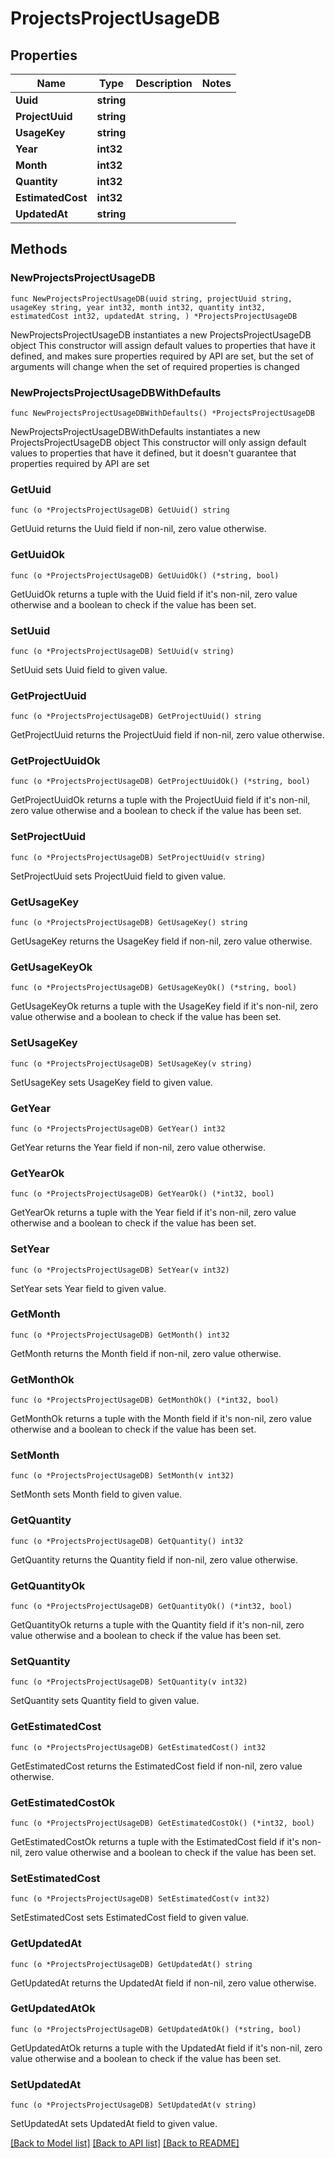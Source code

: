 # ProjectsProjectUsageDB

## Properties

Name | Type | Description | Notes
------------ | ------------- | ------------- | -------------
**Uuid** | **string** |  | 
**ProjectUuid** | **string** |  | 
**UsageKey** | **string** |  | 
**Year** | **int32** |  | 
**Month** | **int32** |  | 
**Quantity** | **int32** |  | 
**EstimatedCost** | **int32** |  | 
**UpdatedAt** | **string** |  | 

## Methods

### NewProjectsProjectUsageDB

`func NewProjectsProjectUsageDB(uuid string, projectUuid string, usageKey string, year int32, month int32, quantity int32, estimatedCost int32, updatedAt string, ) *ProjectsProjectUsageDB`

NewProjectsProjectUsageDB instantiates a new ProjectsProjectUsageDB object
This constructor will assign default values to properties that have it defined,
and makes sure properties required by API are set, but the set of arguments
will change when the set of required properties is changed

### NewProjectsProjectUsageDBWithDefaults

`func NewProjectsProjectUsageDBWithDefaults() *ProjectsProjectUsageDB`

NewProjectsProjectUsageDBWithDefaults instantiates a new ProjectsProjectUsageDB object
This constructor will only assign default values to properties that have it defined,
but it doesn't guarantee that properties required by API are set

### GetUuid

`func (o *ProjectsProjectUsageDB) GetUuid() string`

GetUuid returns the Uuid field if non-nil, zero value otherwise.

### GetUuidOk

`func (o *ProjectsProjectUsageDB) GetUuidOk() (*string, bool)`

GetUuidOk returns a tuple with the Uuid field if it's non-nil, zero value otherwise
and a boolean to check if the value has been set.

### SetUuid

`func (o *ProjectsProjectUsageDB) SetUuid(v string)`

SetUuid sets Uuid field to given value.


### GetProjectUuid

`func (o *ProjectsProjectUsageDB) GetProjectUuid() string`

GetProjectUuid returns the ProjectUuid field if non-nil, zero value otherwise.

### GetProjectUuidOk

`func (o *ProjectsProjectUsageDB) GetProjectUuidOk() (*string, bool)`

GetProjectUuidOk returns a tuple with the ProjectUuid field if it's non-nil, zero value otherwise
and a boolean to check if the value has been set.

### SetProjectUuid

`func (o *ProjectsProjectUsageDB) SetProjectUuid(v string)`

SetProjectUuid sets ProjectUuid field to given value.


### GetUsageKey

`func (o *ProjectsProjectUsageDB) GetUsageKey() string`

GetUsageKey returns the UsageKey field if non-nil, zero value otherwise.

### GetUsageKeyOk

`func (o *ProjectsProjectUsageDB) GetUsageKeyOk() (*string, bool)`

GetUsageKeyOk returns a tuple with the UsageKey field if it's non-nil, zero value otherwise
and a boolean to check if the value has been set.

### SetUsageKey

`func (o *ProjectsProjectUsageDB) SetUsageKey(v string)`

SetUsageKey sets UsageKey field to given value.


### GetYear

`func (o *ProjectsProjectUsageDB) GetYear() int32`

GetYear returns the Year field if non-nil, zero value otherwise.

### GetYearOk

`func (o *ProjectsProjectUsageDB) GetYearOk() (*int32, bool)`

GetYearOk returns a tuple with the Year field if it's non-nil, zero value otherwise
and a boolean to check if the value has been set.

### SetYear

`func (o *ProjectsProjectUsageDB) SetYear(v int32)`

SetYear sets Year field to given value.


### GetMonth

`func (o *ProjectsProjectUsageDB) GetMonth() int32`

GetMonth returns the Month field if non-nil, zero value otherwise.

### GetMonthOk

`func (o *ProjectsProjectUsageDB) GetMonthOk() (*int32, bool)`

GetMonthOk returns a tuple with the Month field if it's non-nil, zero value otherwise
and a boolean to check if the value has been set.

### SetMonth

`func (o *ProjectsProjectUsageDB) SetMonth(v int32)`

SetMonth sets Month field to given value.


### GetQuantity

`func (o *ProjectsProjectUsageDB) GetQuantity() int32`

GetQuantity returns the Quantity field if non-nil, zero value otherwise.

### GetQuantityOk

`func (o *ProjectsProjectUsageDB) GetQuantityOk() (*int32, bool)`

GetQuantityOk returns a tuple with the Quantity field if it's non-nil, zero value otherwise
and a boolean to check if the value has been set.

### SetQuantity

`func (o *ProjectsProjectUsageDB) SetQuantity(v int32)`

SetQuantity sets Quantity field to given value.


### GetEstimatedCost

`func (o *ProjectsProjectUsageDB) GetEstimatedCost() int32`

GetEstimatedCost returns the EstimatedCost field if non-nil, zero value otherwise.

### GetEstimatedCostOk

`func (o *ProjectsProjectUsageDB) GetEstimatedCostOk() (*int32, bool)`

GetEstimatedCostOk returns a tuple with the EstimatedCost field if it's non-nil, zero value otherwise
and a boolean to check if the value has been set.

### SetEstimatedCost

`func (o *ProjectsProjectUsageDB) SetEstimatedCost(v int32)`

SetEstimatedCost sets EstimatedCost field to given value.


### GetUpdatedAt

`func (o *ProjectsProjectUsageDB) GetUpdatedAt() string`

GetUpdatedAt returns the UpdatedAt field if non-nil, zero value otherwise.

### GetUpdatedAtOk

`func (o *ProjectsProjectUsageDB) GetUpdatedAtOk() (*string, bool)`

GetUpdatedAtOk returns a tuple with the UpdatedAt field if it's non-nil, zero value otherwise
and a boolean to check if the value has been set.

### SetUpdatedAt

`func (o *ProjectsProjectUsageDB) SetUpdatedAt(v string)`

SetUpdatedAt sets UpdatedAt field to given value.



[[Back to Model list]](../README.md#documentation-for-models) [[Back to API list]](../README.md#documentation-for-api-endpoints) [[Back to README]](../README.md)


